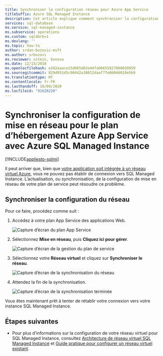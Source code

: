 ```yaml
---
title: Synchroniser la configuration réseau pour Azure App Service
titleSuffix: Azure SQL Managed Instance
description: Cet article explique comment synchroniser la configuration de votre réseau pour le plan d’hébergement Azure App Service avec votre instance Azure SQL Managed Instance.
services: sql-database
ms.service: sql-managed-instance
ms.subservice: operations
ms.custom: sqldbrb=1
ms.devlang: ''
ms.topic: how-to
author: srdan-bozovic-msft
ms.author: srbozovi
ms.reviewer: sstein, bonova
ms.date: 12/13/2018
ms.openlocfilehash: e102aaace15d065d02e44fa06655827068020959
ms.sourcegitcommit: 829d951d5c90442a38012daaf77e86046018e5b9
ms.translationtype: HT
ms.contentlocale: fr-FR
ms.lasthandoff: 10/09/2020
ms.locfileid: "91620220"
---
```

# <a name="sync-networking-configuration-for-azure-app-service-hosting-plan-with-azure-sql-managed-instance"></a>Synchroniser la configuration de mise en réseau pour le plan d’hébergement Azure App Service avec Azure SQL Managed Instance
[!INCLUDE[appliesto-sqlmi](../includes/appliesto-sqlmi.md)]

Il peut arriver que, bien que [votre application soit intégrée à un réseau virtuel Azure](../../app-service/web-sites-integrate-with-vnet.md), vous ne pouvez pas établir de connexion vers SQL Managed Instance. L’actualisation, ou synchronisation, de la configuration de mise en réseau de votre plan de service peut résoudre ce problème. 

## <a name="sync-network-configuration"></a>Synchroniser la configuration du réseau 

Pour ce faire, procédez comme suit :  

1. Accédez à votre plan App Service des applications Web.

   ![Capture d’écran du plan App Service](./media/azure-app-sync-network-configuration/app-service-plan.png)

2. Sélectionnez **Mise en réseau**, puis **Cliquez ici pour gérer**.

   ![Capture d’écran de la gestion du plan de service](./media/azure-app-sync-network-configuration/manage-plan.png)

3. Sélectionnez votre **Réseau virtuel** et cliquez sur **Synchroniser le réseau**.

   ![Capture d’écran de la synchronisation du réseau](./media/azure-app-sync-network-configuration/sync.png)

4. Attendez la fin de la synchronisation.
  
   ![Capture d’écran de la synchronisation terminée](./media/azure-app-sync-network-configuration/sync-done.png)

Vous êtes maintenant prêt à tenter de rétablir votre connexion vers votre instance SQL Managed Instance.

## <a name="next-steps"></a>Étapes suivantes

- Pour plus d’informations sur la configuration de votre réseau virtuel pour SQL Managed Instance, consultez [Architecture de réseau virtuel SQL Managed Instance](connectivity-architecture-overview.md) et [Guide pratique pour configurer un réseau virtuel existant](vnet-existing-add-subnet.md).
